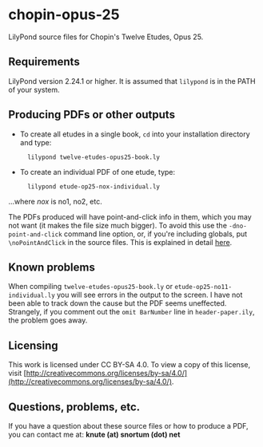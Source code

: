 # chopin-opus-25
LilyPond source files for Chopin's Twelve Etudes, Opus 25.

## Requirements
LilyPond version 2.24.1 or higher.  It is assumed that `lilypond` is in the PATH of your system.

## Producing PDFs or other outputs
* To create all etudes in a single book, `cd` into your installation directory and type:

        lilypond twelve-etudes-opus25-book.ly

* To create an individual PDF of one etude, type:

        lilypond etude-op25-nox-individual.ly

...where *nox* is no1, no2, etc.

The PDFs produced will have point-and-click info in them, which you may not want (it makes the file size much bigger).  To avoid this use the `-dno-point-and-click` command line option, or, if you're including globals, put `\noPointAndClick` in the source files.  This is explained in detail [here](https://lilypond.org/doc/v2.24/Documentation/usage/command_002dline-usage).

## Known problems
When compiling `twelve-etudes-opus25-book.ly` or `etude-op25-no11-individual.ly` you will
see errors in the output to the screen.  I have not been able to track down the cause but the PDF
seems uneffected.  Strangely, if you comment out the `omit BarNumber` line in `header-paper.ily`,
the problem goes away.

## Licensing
This work is licensed under CC BY-SA 4.0. To view a copy of this license, visit [http://creativecommons.org/licenses/by-sa/4.0/](http://creativecommons.org/licenses/by-sa/4.0/).

## Questions, problems, etc.
If you have a question about these source files or how to produce a PDF, you can contact me at: **knute (at) snortum (dot) net**
